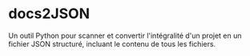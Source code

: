 # docs2JSON
Un outil Python pour scanner et convertir l'intégralité d'un projet en un fichier JSON structuré, incluant le contenu de tous les fichiers.
